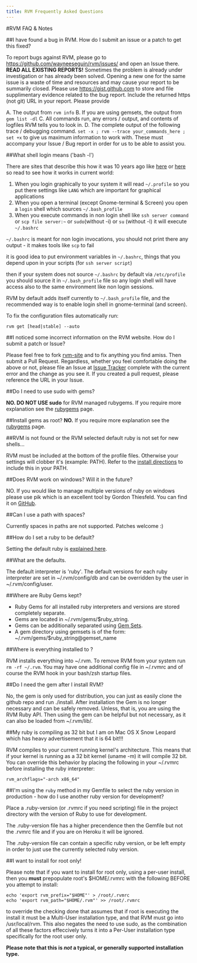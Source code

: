 ```yaml
---
title: RVM Frequently Asked Questions
---
```



#RVM FAQ & Notes

##I have found a bug in RVM. How do I submit an issue or a patch to get this fixed?

To report bugs against RVM, please go to https://github.com/wayneeseguin/rvm/issues/ and open an Issue there. **READ ALL EXISTING REPORTS!** Sometimes the problem is already under investigation or has already been solved. Opening a new one for the same issue is a waste of time and resources and may cause your report to be summarily closed. Please use https://gist.github.com to store and file supplimentary evidence related to the bug report. Include the returned https (not git) URL in your report. Please provide

A. The output from `rvm info`
B. If you are using gemsets, the output from `gem list -dl`
C. All commands run, any errors / output, and contents of logfiles RVM tells you to look in.
D. The complete output of the following trace / debugging command. `set -x ; rvm --trace your_commands_here ; set +x` to give us maximum information to work with. These must accompany your Issue / Bug report in order for us to be able to assist you.

##What shell login means ('bash -l')

There are sites that describe this how it was 10 years ago like [here](http://askubuntu.com/questions/40287/etc-profile-not-being-sourced) or [here](http://superuser.com/questions/183870/difference-between-bashrc-and-bash-profile/183980#183980) so read to see how it works in current world:

1. When you login graphically to your system it will read `~/.profile` so you put there settings like `LANG` which are important for graphical applications
2. When you open a terminal (except Gnome-terminal & Screen) you open a `login` shell which sources `~/.bash_profile`
3. When you execute commands in non login shell like `ssh server command` or `scp file server:~` or `sudo`(without -i) or `su` (without -l) it will execute `~/.bashrc`

`~/.bashrc` is meant for non login invocations, you should not print there any output - it makes tools like `scp` to fail

it is good idea to put environment variables in `~/.bashrc`, things that you depend upon in your scripts (for `ssh server script`)

then if your system does not source  `~/.bashrc` by default via `/etc/profile` you should source it in `~/.bash_profile` file so any login shell will have access also to the same environment like non login sessions.

RVM by default adds itself currently to `~/.bash_profile` file, and the recommended way is to enable login shell in gnome-terminal (and screen).

To fix the configuration files automatically run: 

    rvm get [head|stable] --auto

##I noticed some incorrect information on the RVM website. How do I submit a patch or Issue?

Please feel free to fork [rvm-site](https://github.com/rvm/rvm-site/) and to fix anything you find amiss. Then submit a Pull Request. Regardless, whether you feel comfortable doing the above or not, please file an Issue at [Issue Tracker](https://github.com/rvm/rvm-site/issues/) complete with the current error and the change as you see it. If you created a pull request, please  reference the URL in your Issue.

##Do I need to use sudo with gems?

**NO. DO NOT USE sudo** for RVM managed rubygems. If you require more explanation see the [rubygems](/rubies/rubygems/) page.

##Install gems as root?
**NO.** If you require more explanation see the [rubygems](/rubies/rubygems/) page.

##RVM is not found or the RVM selected default ruby is not set for new shells...

RVM must be included at the bottom of the profile files. Otherwise your settings will clobber it's (example: PATH). Refer to the [install directions](/rvm/install/) to include this in your PATH.

##Does RVM work on windows? Will it in the future?

NO. If you would like to manage multiple versions of ruby on windows please use pik which is an excellent tool by Gordon Thiesfeld. You can find it on [GitHub](http://github.com/vertiginous/pik/).

##Can I use a path with spaces?

Currently spaces in paths are not supported. Patches welcome :)

##How do I set a ruby to be default?

Setting the default ruby is [explained here](/rubies/default/).

##What are the defaults.

The default interpreter is 'ruby'. The default versions for each ruby interpreter are set in ~/.rvm/config/db and can be overridden by the user in ~/.rvm/config/user.

##Where are Ruby Gems kept?

* Ruby Gems for all installed ruby interpreters and versions are stored completely separate.
* Gems are located in ~/.rvm/gems/$ruby_string.
* Gems can be additionally separated using [Gem Sets](/gemsets/).
* A gem directory using gemsets is of the form:  ~/.rvm/gems/$ruby_string@gemset_name

##Where is everything installed to ?

RVM installs everything into ~/.rvm. To remove RVM from your system run ``rm -rf ~/.rvm``. You may have one additional config file in ~/.rvmrc and of course the RVM hook in your bash/zsh startup files.

##Do I need the gem after I install RVM?

No, the gem is only used for distribution, you can just as easily clone the github repo and run ./install. After installation the Gem is no longer necessary and can be safely removed. Unless, that is, you are using the RVM Ruby API. Then using the gem can be helpful but not necessary, as it can also be loaded from ~/.rvm/lib/.

##My ruby is compiling as 32 bit but I am on Mac OS X Snow Leopard which has heavy advertisement that it is 64 bit!!!

RVM compiles to your current running kernel's architecture. This means that if your kernel is running as a 32 bit kernel (uname -m) it will compile 32 bit. You can override this behavior by placing the following in your ~/.rvmrc before installing the ruby interpreter:

    rvm_archflags="-arch x86_64"

##I'm using the `ruby` method in my Gemfile to select the ruby version in production - how do I use another ruby version for development?

Place a .ruby-version (or .rvmrc if you need scripting) file in the project directory with the version of Ruby to use for development.

The .ruby-version file has a higher precendence then the Gemfile but not the .rvmrc file and if you are on Heroku it will be ignored.

The .ruby-version file can contain a specific ruby version, or  be left empty in order to just use the currently selected ruby version.

##I want to install for root only!

Please note that if you want to install for root only, using a per-user install, then you **must** prepopulate root's $HOME/.rvmrc with the following BEFORE you attempt to install:

    echo 'export rvm_prefix="$HOME"' > /root/.rvmrc
    echo 'export rvm_path="$HOME/.rvm"' >> /root/.rvmrc

to override the checking done that assumes that if root is executing the install it must be a Multi-User installation type, and that RVM must go into /usr/local/rvm. This also negates the need to use sudo, as the combination of all these factors effeccively turns it into a Per-User installation type specifically for the root user only.

**Please note that this is *not* a typical, or generally supported installation type.**
